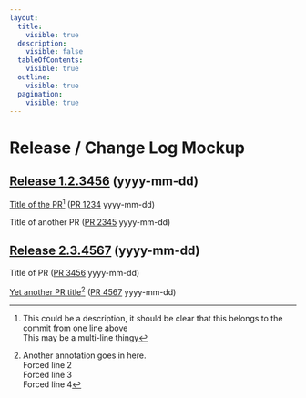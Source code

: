 ```yaml
---
layout:
  title:
    visible: true
  description:
    visible: false
  tableOfContents:
    visible: true
  outline:
    visible: true
  pagination:
    visible: true
---
```


# Release / Change Log Mockup

## [Release 1.2.3456](https://cloudsmith.io/\~tvheadend/repos/tvheadend/packages/) (yyyy-mm-dd)

[Title of the PR](#user-content-fn-1)[^1] ([PR 1234](https://github.com/tvheadend/tvheadend/pull/1740) yyyy-mm-dd)

Title of another PR ([PR 2345](https://github.com/tvheadend/tvheadend/pull/1740) yyyy-mm-dd)

## [Release 2.3.4567](https://cloudsmith.io/\~tvheadend/repos/tvheadend/packages/) (yyyy-mm-dd)

Title of PR ([PR 3456](https://github.com/tvheadend/tvheadend/pull/1740) yyyy-mm-dd)

[Yet another PR title](#user-content-fn-2)[^2] ([PR 4567](https://github.com/tvheadend/tvheadend/pull/1740) yyyy-mm-dd)

[^1]: This could be a description, it should be clear that this belongs to the commit from one line above\
    This may be a multi-line thingy

[^2]: Another annotation goes in here.\
    Forced line 2\
    Forced line 3\
    Forced line 4
